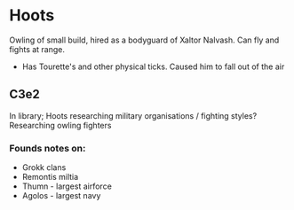 # Hoots

Owling of small build, hired as a bodyguard of Xaltor Nalvash.  Can fly and fights at range.

- Has Tourette's and other physical ticks.  Caused him to fall out of the air


## C3e2

In library; Hoots researching military organisations / fighting styles? 
Researching owling fighters

### Founds notes on:
- Grokk clans
- Remontis miltia 
- Thumn - largest airforce
- Agolos - largest navy

